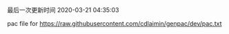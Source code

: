 最后一次更新时间 2020-03-21 04:35:03
	
pac file for https://raw.githubusercontent.com/cdlaimin/genpac/dev/pac.txt

